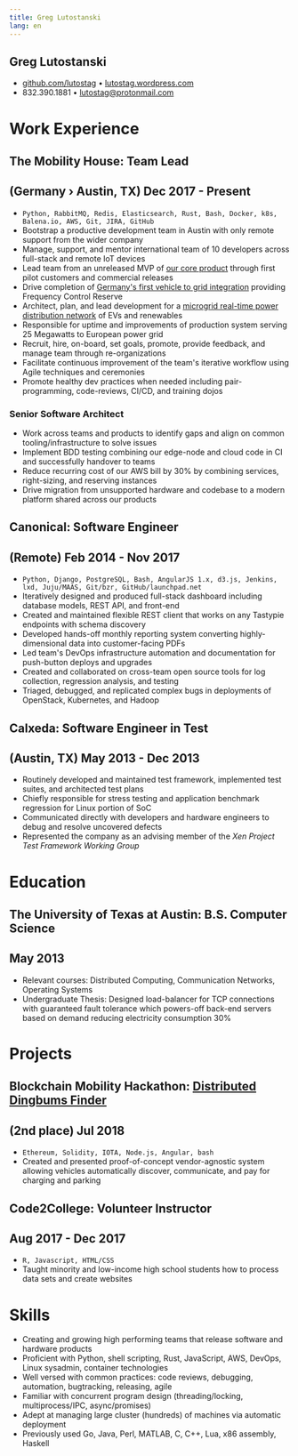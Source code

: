```yaml
---
title: Greg Lutostanski
lang: en
---
```


## Greg Lutostanski
* [github.com/lutostag](https://github.com/lutostag) &bull; [lutostag.wordpress.com](https://lutostag.wordpress.com)
* 832.390.1881 &bull; [lutostag@protonmail.com](mailto:lutostag@protonmail.com)

# Work Experience
## The Mobility House: Team Lead
## (Germany &rsaquo; Austin, TX) Dec 2017 - Present
* `Python, RabbitMQ, Redis, Elasticsearch, Rust, Bash, Docker, k8s, Balena.io, AWS, Git, JIRA, GitHub`
* Bootstrap a productive development team in Austin with only remote support from the wider company
* Manage, support, and mentor international team of 10 developers across full-stack and remote IoT devices
* Lead team from an unreleased MVP of [our core product](https://www.mobilityhouse.com/usa_en/charging-and-energy-management) through first pilot customers and commercial releases
* Drive completion of [Germany's first vehicle to grid integration](https://www.reuters.com/article/us-autos-electricity-germany-idUSKCN1MX1AH) providing Frequency Control Reserve
* Architect, plan, and lead development for a [microgrid real-time power distribution network](https://web.archive.org/web/20180222145734/https://media.group.renault.com/global/en-gb/groupe-renault/media/pressreleases/21204577/le-groupe-renault-et-eem-creent-la-premiere-ile-intelligente-a-porto-santo) of EVs and renewables
* Responsible for uptime and improvements of production system serving 25 Megawatts to European power grid
* Recruit, hire, on-board, set goals, promote, provide feedback, and manage team through re-organizations
* Facilitate continuous improvement of the team's iterative workflow using Agile techniques and ceremonies
* Promote healthy dev practices when needed including pair-programming, code-reviews, CI/CD, and training dojos

### Senior Software Architect
* Work across teams and products to identify gaps and align on common tooling/infrastructure to solve issues
* Implement BDD testing combining our edge-node and cloud code in CI and successfully handover to teams
* Reduce recurring cost of our AWS bill by 30% by combining services, right-sizing, and reserving instances
* Drive migration from unsupported hardware and codebase to a modern platform shared across our products

## Canonical: Software Engineer
## (Remote) Feb 2014 - Nov 2017
* `Python, Django, PostgreSQL, Bash, AngularJS 1.x, d3.js, Jenkins, lxd, Juju/MAAS, Git/bzr, GitHub/launchpad.net`
* Iteratively designed and produced full-stack dashboard including database models, REST API, and front-end
* Created and maintained flexible REST client that works on any Tastypie endpoints with schema discovery
* Developed hands-off monthly reporting system converting highly-dimensional data into customer-facing PDFs
* Led team's DevOps infrastructure automation and documentation for push-button deploys and upgrades
* Created and collaborated on cross-team open source tools for log collection, regression analysis, and testing
* Triaged, debugged, and replicated complex bugs in deployments of OpenStack, Kubernetes, and Hadoop

## Calxeda: Software Engineer in Test
## (Austin, TX) May 2013 - Dec 2013
* Routinely developed and maintained test framework, implemented test suites, and architected test plans
* Chiefly responsible for stress testing and application benchmark regression for Linux portion of SoC
* Communicated directly with developers and hardware engineers to debug and resolve uncovered defects
* Represented the company as an advising member of the *Xen Project Test Framework Working Group*

# Education
## The University of Texas at Austin: B.S. Computer Science
## May 2013
* Relevant courses: Distributed Computing, Communication Networks, Operating Systems
* Undergraduate Thesis: Designed load-balancer for TCP connections with guaranteed fault tolerance which powers-off back-end servers based on demand reducing electricity consumption 30%

# Projects
## Blockchain Mobility Hackathon: [Distributed Dingbums Finder](https://blog.iota.org/blockchained-mobility-hack-munich-germany-3c365e861b46#8046)
## (2nd place) Jul 2018
* `Ethereum, Solidity, IOTA, Node.js, Angular, bash`
* Created and presented proof-of-concept vendor-agnostic system allowing vehicles automatically discover, communicate, and pay for charging and parking

## Code2College: Volunteer Instructor
## Aug 2017 - Dec 2017
* `R, Javascript, HTML/CSS`
* Taught minority and low-income high school students how to process data sets and create websites

# Skills
* Creating and growing high performing teams that release software and hardware products
* Proficient with Python, shell scripting, Rust, JavaScript, AWS, DevOps, Linux sysadmin, container technologies
* Well versed with common practices: code reviews, debugging, automation, bugtracking, releasing, agile
* Familiar with concurrent program design (threading/locking, multiprocess/IPC, async/promises)
* Adept at managing large cluster (hundreds) of machines via automatic deployment
* Previously used Go, Java, Perl, MATLAB, C, C++, Lua, x86 assembly, Haskell
